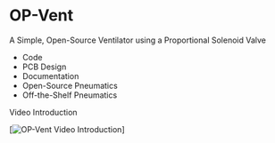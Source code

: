 # OP-Vent
A Simple, Open-Source Ventilator using a Proportional Solenoid Valve

- Code
- PCB Design
- Documentation
- Open-Source Pneumatics
- Off-the-Shelf Pneumatics

Video Introduction

[![OP-Vent Video Introduction](https://img.youtube.com/vi/vAR43ow1w0Q/0.jpg)]
